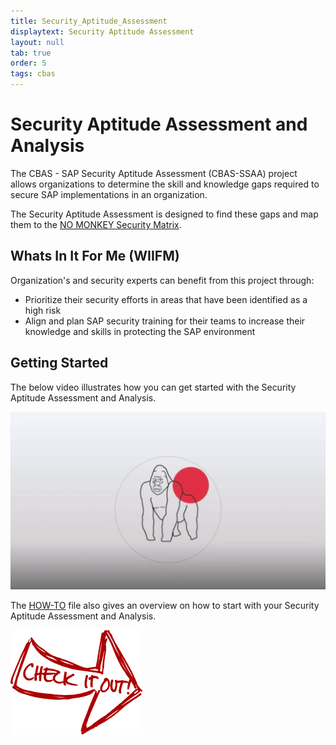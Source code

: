 ```yaml
---
title: Security_Aptitude_Assessment
displaytext: Security Aptitude Assessment
layout: null
tab: true
order: 5
tags: cbas
---
```

# Security Aptitude Assessment and Analysis

The CBAS - SAP Security Aptitude Assessment (CBAS-SSAA) project allows organizations to determine the skill and knowledge gaps required to secure SAP implementations in an organization.

The Security Aptitude Assessment is designed to find these gaps and map them to the [NO MONKEY Security Matrix](https://github.com/NO-MONKEY/CBAS-SAP/blob/master/No_MONKEY_Security_Matrix.md).

## Whats In It For Me (WIIFM)

Organization's and security experts can benefit from this project through:

 - Prioritize their security efforts in areas that have been identified as a high risk
 - Align and plan SAP security training for their teams to increase their knowledge and skills in protecting the SAP environment

## Getting Started

The below video illustrates how you can get started with the Security Aptitude Assessment and Analysis.

[![Watch the video](assets/images/Example_4.gif)](https://www.youtube.com/watch?v=ZglYrmugTX0)

The [HOW-TO](https://github.com/NO-MONKEY/CBAS-SAP-SecurityAptitudeAssessment/blob/master/HOW_TO.md) file also gives an overview on how to start with your Security Aptitude Assessment and Analysis.

[![button](assets/images/cio.png)](https://github.com/NO-MONKEY/CBAS-SAP-SecurityAptitudeAssessment)
